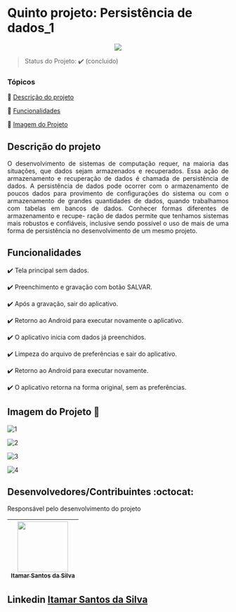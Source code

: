 <h1>Quinto projeto: Persistência de dados_1</h1> 

<p align="center">
  <img src="https://img.shields.io/static/v1?label=Java&message=java&color=yellow&style=for-the-badge&logo=Java"/>
</p>

> Status do Projeto: :heavy_check_mark: (concluido)

### Tópicos 

:small_blue_diamond: [Descrição do projeto](#descrição-do-projeto)

:small_blue_diamond: [Funcionalidades](#funcionalidades)

:small_blue_diamond: [Imagem do Projeto](#imagem-do-projeto)

## Descrição do projeto 

<p align="justify">
  O desenvolvimento de sistemas de computação requer, na maioria das situações, que
dados sejam armazenados e recuperados. Essa ação de armazenamento e recuperação
de dados é chamada de persistência de dados. A persistência de dados pode ocorrer
com o armazenamento de poucos dados para provimento de configurações do sistema
ou com o armazenamento de grandes quantidades de dados, quando trabalhamos com
tabelas em bancos de dados. Conhecer formas diferentes de armazenamento e recupe-
ração de dados permite que tenhamos sistemas mais robustos e confiáveis, inclusive
sendo possível o uso de mais de uma forma de persistência no desenvolvimento de um
mesmo projeto.
</p>

## Funcionalidades

:heavy_check_mark: Tela principal sem dados.

:heavy_check_mark: Preenchimento e gravação com botão SALVAR.

:heavy_check_mark: Após a gravação, sair do aplicativo.

:heavy_check_mark: Retorno ao Android para executar novamente o aplicativo.

:heavy_check_mark: O aplicativo inicia com dados já preenchidos.

:heavy_check_mark: Limpeza do arquivo de preferências e sair do aplicativo.

:heavy_check_mark: Retorno ao Android para executar novamente.

:heavy_check_mark: O aplicativo retorna na forma original, sem as preferências.

## Imagem do Projeto :dash:

![1](https://user-images.githubusercontent.com/54650669/102080167-be58d100-3dec-11eb-97bb-bd5f926f1592.png)

![2](https://user-images.githubusercontent.com/54650669/102080234-e21c1700-3dec-11eb-8cd7-fa975712b3fe.png)

![3](https://user-images.githubusercontent.com/54650669/102080299-fd872200-3dec-11eb-9d2b-29eb7972062e.png)

![4](https://user-images.githubusercontent.com/54650669/102080339-0ed02e80-3ded-11eb-8e90-ea32a13f481c.png)


## Desenvolvedores/Contribuintes :octocat:

Responsável pelo desenvolvimento do projeto

| [<img src="https://avatars0.githubusercontent.com/u/54650669?s=460&u=256c0c28b9d5560d21d734ceedb09439a7521cc2&v=4" width=115><br><sub>Itamar Santos da Silva</sub>](https://github.com/itamar1986) |
| :---: |

## Linkedin <a href="https://www.linkedin.com/in/itamar-santos-da-silva-463b0a176" target="_blank"> Itamar Santos da Silva</a>


